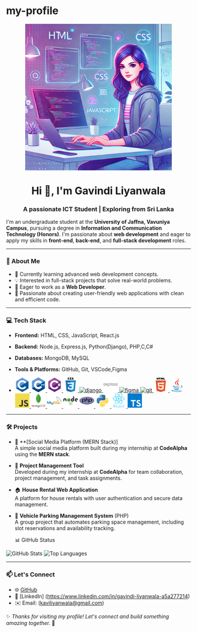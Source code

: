 # my-profile

<p align="center">
<img src="https://raw.githubusercontent.com/Kaviliya23/Kaviliya23/refs/heads/main/developer%20women.webp" alt="Web Developer Women" width="400" align="center"/>
</p>


<h1 align="center">Hi 👋, I'm Gavindi Liyanwala</h1>
<h3 align="center">A passionate ICT Student | Exploring from Sri Lanka</h3>

I'm an undergraduate student at the **University of Jaffna, Vavuniya Campus**, pursuing a degree in **Information and Communication Technology (Honors)**. I'm passionate about **web development** and eager to apply my skills in **front-end**, **back-end**, and **full-stack development** roles.





---

### 🚀 About Me
- 🌱 Currently learning advanced web development concepts.
- 💡 Interested in full-stack projects that solve real-world problems.
- 🎯 Eager to work as a **Web Developer**.
- 🌟 Passionate about creating user-friendly web applications with clean and efficient code.

---

### 💻 Tech Stack
- **Frontend:** HTML, CSS, JavaScript, React.js
- **Backend:** Node.js, Express.js, Python(Django), PHP,C,C#
- **Databases:** MongoDB, MySQL
- **Tools & Platforms:** GitHub, Git, VSCode,Figma

- <p align="left"> <a href="https://www.cprogramming.com/" target="_blank" rel="noreferrer"> <img src="https://raw.githubusercontent.com/devicons/devicon/master/icons/c/c-original.svg" alt="c" width="40" height="40"/> </a> <a href="https://www.w3schools.com/cpp/" target="_blank" rel="noreferrer"> <img src="https://raw.githubusercontent.com/devicons/devicon/master/icons/cplusplus/cplusplus-original.svg" alt="cplusplus" width="40" height="40"/> </a> <a href="https://www.w3schools.com/cs/" target="_blank" rel="noreferrer"> <img src="https://raw.githubusercontent.com/devicons/devicon/master/icons/csharp/csharp-original.svg" alt="csharp" width="40" height="40"/> </a> <a href="https://www.w3schools.com/css/" target="_blank" rel="noreferrer"> <img src="https://raw.githubusercontent.com/devicons/devicon/master/icons/css3/css3-original-wordmark.svg" alt="css3" width="40" height="40"/> </a> <a href="https://www.djangoproject.com/" target="_blank" rel="noreferrer"> <img src="https://cdn.worldvectorlogo.com/logos/django.svg" alt="django" width="40" height="40"/> </a> <a href="https://expressjs.com" target="_blank" rel="noreferrer"> <img src="https://raw.githubusercontent.com/devicons/devicon/master/icons/express/express-original-wordmark.svg" alt="express" width="40" height="40"/> </a> <a href="https://www.figma.com/" target="_blank" rel="noreferrer"> <img src="https://www.vectorlogo.zone/logos/figma/figma-icon.svg" alt="figma" width="40" height="40"/> </a> <a href="https://git-scm.com/" target="_blank" rel="noreferrer"> <img src="https://www.vectorlogo.zone/logos/git-scm/git-scm-icon.svg" alt="git" width="40" height="40"/> </a> <a href="https://www.w3.org/html/" target="_blank" rel="noreferrer"> <img src="https://raw.githubusercontent.com/devicons/devicon/master/icons/html5/html5-original-wordmark.svg" alt="html5" width="40" height="40"/> </a> <a href="https://www.java.com" target="_blank" rel="noreferrer"> <img src="https://raw.githubusercontent.com/devicons/devicon/master/icons/java/java-original.svg" alt="java" width="40" height="40"/> </a> <a href="https://developer.mozilla.org/en-US/docs/Web/JavaScript" target="_blank" rel="noreferrer"> <img src="https://raw.githubusercontent.com/devicons/devicon/master/icons/javascript/javascript-original.svg" alt="javascript" width="40" height="40"/> </a> <a href="https://www.mongodb.com/" target="_blank" rel="noreferrer"> <img src="https://raw.githubusercontent.com/devicons/devicon/master/icons/mongodb/mongodb-original-wordmark.svg" alt="mongodb" width="40" height="40"/> </a> <a href="https://www.mysql.com/" target="_blank" rel="noreferrer"> <img src="https://raw.githubusercontent.com/devicons/devicon/master/icons/mysql/mysql-original-wordmark.svg" alt="mysql" width="40" height="40"/> </a> <a href="https://nodejs.org" target="_blank" rel="noreferrer"> <img src="https://raw.githubusercontent.com/devicons/devicon/master/icons/nodejs/nodejs-original-wordmark.svg" alt="nodejs" width="40" height="40"/> </a> <a href="https://www.php.net" target="_blank" rel="noreferrer"> <img src="https://raw.githubusercontent.com/devicons/devicon/master/icons/php/php-original.svg" alt="php" width="40" height="40"/> </a> <a href="https://www.python.org" target="_blank" rel="noreferrer"> <img src="https://raw.githubusercontent.com/devicons/devicon/master/icons/python/python-original.svg" alt="python" width="40" height="40"/> </a> <a href="https://reactjs.org/" target="_blank" rel="noreferrer"> <img src="https://raw.githubusercontent.com/devicons/devicon/master/icons/react/react-original-wordmark.svg" alt="react" width="40" height="40"/> </a> <a href="https://www.typescriptlang.org/" target="_blank" rel="noreferrer"> <img src="https://raw.githubusercontent.com/devicons/devicon/master/icons/typescript/typescript-original.svg" alt="typescript" width="40" height="40"/> </a> </p>
---

### 🛠️ Projects
- 🚀 **[Social Media Platform (MERN Stack)]  
  A simple social media platform built during my internship at **CodeAlpha** using the **MERN stack**.

- 📂 **Project Management Tool**  
  Developed during my internship at **CodeAlpha** for team collaboration, project management, and task assignments.

- 🏠 **House Rental Web Application**  
  A platform for house rentals with user authentication and secure data management.

- 🚗 **Vehicle Parking Management System** (PHP)  
  A group project that automates parking space management, including slot reservations and availability tracking.

  📊 GitHub Status
  
![GitHub Stats](https://github-readme-stats.vercel.app/api?username=Kaviliya23&show_icons=true&theme=radical)
![Top Languages](https://github-readme-stats.vercel.app/api/top-langs/?username=Kaviliya23&layout=compact&theme=radical)

---

### 📫 Let's Connect
- 🌐 [GitHub](https://github.com/Kaviliya23)
- 💼 [LinkedIn] (https://www.linkedin.com/in/gavindi-liyanwala-a5a277214)
- ✉️ Email: (kaviliyanwala@gmail.com)

✨ *Thanks for visiting my profile! Let's connect and build something amazing together.* 🚀

